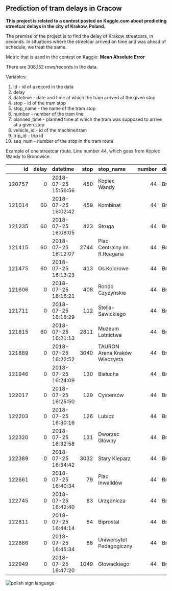 ## Prediction of tram delays in Cracow

<strong> This project is related to a contest posted on Kaggle.com about predicting streetcar delays in the city of Krakow, Poland.</strong><p>

The premise of the project is to find the delay of Krakow streetcars, in seconds. In situations where the streetcar arrived on time and was ahead of schedule, we treat the same. <p>
<p>
Metric that is used in the contest on Kaggle: <strong>Mean Absolute Error</strong><p>
There are 308,152 rows/records in the data.
 
Variables:
  
1. id - id of a record in the data
1. delay 
1. datetime - date and time at which the tram arrived at the given stop
1. stop - id of the tram stop
1. stop_name - the name of the tram stop
1. number - number of the tram line
1. planned_time - planned time at which the tram was supposed to arrive at a given stop
1. vehicle_id - id of the machine/tram
1. trip_id - trip id
1. seq_num - number of the stop in the tram route

Example of one streetcar route. Line number 44, which goes from Kopiec Wandy to Bronowice.
  
|     id |   delay | datetime            |   stop | stop_name                     |   number | direction   | planned_time        |   vehicle_id |             trip_id |   seq_num |
|-------:|--------:|:--------------------|-------:|:------------------------------|---------:|:------------|:--------------------|-------------:|--------------------:|----------:|
| 120757 |       0 | 2018-07-25 15:56:56 |    450 | Kopiec Wandy                  |       44 | Bronowice   | 2018-07-25 15:58:00 |  6.35219e+18 | 6351558574044977929 |         1 |
| 121014 |      60 | 2018-07-25 16:02:42 |    459 | Kombinat                      |       44 | Bronowice   | 2018-07-25 16:01:00 |  6.35219e+18 | 6351558574044977929 |         2 |
| 121235 |      60 | 2018-07-25 16:08:05 |    423 | Struga                        |       44 | Bronowice   | 2018-07-25 16:07:00 |  6.35219e+18 | 6351558574044977929 |         3 |
| 121415 |      60 | 2018-07-25 16:12:07 |   2744 | Plac Centralny im. R.Reagana  |       44 | Bronowice   | 2018-07-25 16:11:00 |  6.35219e+18 | 6351558574044977929 |         4 |
| 121475 |      60 | 2018-07-25 16:13:23 |    413 | Os.Kolorowe                   |       44 | Bronowice   | 2018-07-25 16:12:00 |  6.35219e+18 | 6351558574044977929 |         5 |
| 121606 |       0 | 2018-07-25 16:16:21 |    408 | Rondo Czyżyńskie              |       44 | Bronowice   | 2018-07-25 16:16:00 |  6.35219e+18 | 6351558574044977929 |         6 |
| 121711 |       0 | 2018-07-25 16:18:29 |    112 | Stella-Sawickiego             |       44 | Bronowice   | 2018-07-25 16:18:00 |  6.35219e+18 | 6351558574044977929 |         8 |
| 121815 |      60 | 2018-07-25 16:21:13 |   2811 | Muzeum Lotnictwa              |       44 | Bronowice   | 2018-07-25 16:20:00 |  6.35219e+18 | 6351558574044977929 |        10 |
| 121889 |       0 | 2018-07-25 16:22:52 |   3040 | TAURON Arena Kraków Wieczysta |       44 | Bronowice   | 2018-07-25 16:23:00 |  6.35219e+18 | 6351558574044977929 |        11 |
| 121946 |       0 | 2018-07-25 16:24:09 |    130 | Białucha                      |       44 | Bronowice   | 2018-07-25 16:24:00 |  6.35219e+18 | 6351558574044977929 |        12 |
| 122017 |       0 | 2018-07-25 16:25:50 |    129 | Cystersów                     |       44 | Bronowice   | 2018-07-25 16:26:00 |  6.35219e+18 | 6351558574044977929 |        13 |
| 122203 |       0 | 2018-07-25 16:30:16 |    126 | Lubicz                        |       44 | Bronowice   | 2018-07-25 16:30:00 |  6.35219e+18 | 6351558574044977929 |        15 |
| 122320 |       0 | 2018-07-25 16:32:58 |    131 | Dworzec Główny                |       44 | Bronowice   | 2018-07-25 16:32:00 |  6.35219e+18 | 6351558574044977929 |        16 |
| 122389 |       0 | 2018-07-25 16:34:42 |   3032 | Stary Kleparz                 |       44 | Bronowice   | 2018-07-25 16:34:00 |  6.35219e+18 | 6351558574044977929 |        17 |
| 122661 |       0 | 2018-07-25 16:40:34 |     79 | Plac Inwalidów                |       44 | Bronowice   | 2018-07-25 16:40:00 |  6.35219e+18 | 6351558574044977929 |        20 |
| 122745 |       0 | 2018-07-25 16:42:40 |     83 | Urzędnicza                    |       44 | Bronowice   | 2018-07-25 16:42:00 |  6.35219e+18 | 6351558574044977929 |        21 |
| 122811 |       0 | 2018-07-25 16:44:14 |     84 | Biprostal                     |       44 | Bronowice   | 2018-07-25 16:44:00 |  6.35219e+18 | 6351558574044977929 |        22 |
| 122866 |       0 | 2018-07-25 16:45:34 |     88 | Uniwersytet Pedagogiczny      |       44 | Bronowice   | 2018-07-25 16:45:00 |  6.35219e+18 | 6351558574044977929 |        23 |
| 122949 |       0 | 2018-07-25 16:47:20 |   1049 | Głowackiego                   |       44 | Bronowice   | 2018-07-25 16:47:00 |  6.35219e+18 | 6351558574044977929 |        24 |
  
<p><img src="https://plikimpi.krakow.pl//zalacznik/242464/4.jpg" alt="polish sign language"></p>
